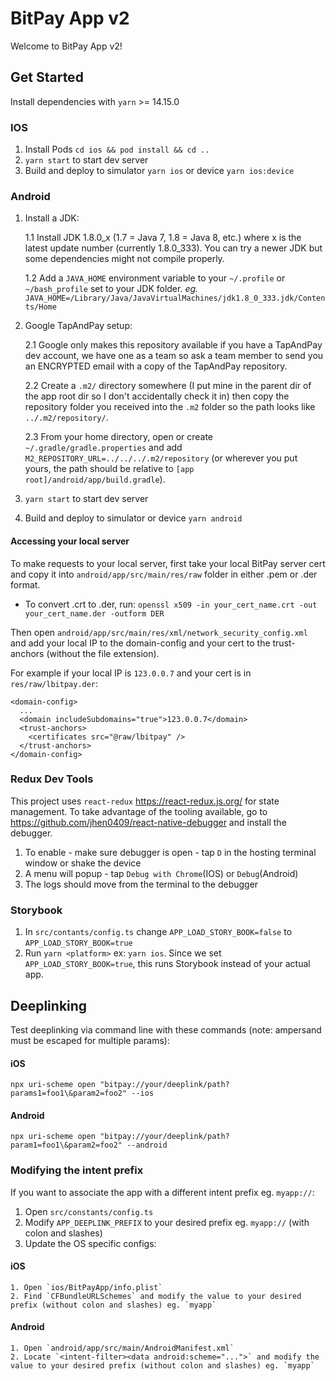 # BitPay App v2
Welcome to BitPay App v2!

## Get Started
Install dependencies with `yarn` >= 14.15.0

### IOS

1. Install Pods `cd ios && pod install && cd ..`
2. `yarn start` to start dev server
3. Build and deploy to simulator `yarn ios` or device `yarn ios:device`

### Android
1. Install a JDK:

    1.1 Install JDK 1.8.0_x (1.7 =  Java 7, 1.8 = Java 8, etc.) where x is the latest update number (currently 1.8.0_333). You can try a newer JDK but some dependencies might not compile properly.

    1.2 Add a `JAVA_HOME` environment variable to your `~/.profile` or `~/bash_profile` set to your JDK folder. *eg.* `JAVA_HOME=/Library/Java/JavaVirtualMachines/jdk1.8_0_333.jdk/Contents/Home`

2. Google TapAndPay setup: 

    2.1 Google only makes this repository available if you have a TapAndPay dev account, we have one as a team so ask a team member to send you an ENCRYPTED email with a copy of the TapAndPay repository. 

    2.2 Create a `.m2/` directory somewhere (I put mine in the parent dir of the app root dir so I don't accidentally check it in) then copy the repository  folder you received into the `.m2` folder so the path looks like `../.m2/repository/`.

    2.3 From your home directory, open or create `~/.gradle/gradle.properties` and add `M2_REPOSITORY_URL=../../../.m2/repository` (or wherever you put yours, the path should be relative to `[app root]/android/app/build.gradle`). 

2. `yarn start` to start dev server
3. Build and deploy to simulator or device `yarn android`

#### Accessing your local server
To make requests to your local server, first take your local BitPay server cert and copy it into `android/app/src/main/res/raw` folder in either .pem or .der format.
- To convert .crt to .der, run: `openssl x509 -in your_cert_name.crt -out your_cert_name.der -outform DER`

Then open `android/app/src/main/res/xml/network_security_config.xml` and add your local IP to the domain-config and your cert to the trust-anchors (without the file extension).

For example if your local IP is `123.0.0.7` and your cert is in `res/raw/lbitpay.der`: 

    <domain-config>
      ...
      <domain includeSubdomains="true">123.0.0.7</domain>
      <trust-anchors>
        <certificates src="@raw/lbitpay" />
      </trust-anchors>
    </domain-config>
    

### Redux Dev Tools
This project uses `react-redux` https://react-redux.js.org/ for state management. To take advantage of the tooling available, go to https://github.com/jhen0409/react-native-debugger and install the debugger.

1. To enable - make sure debugger is open - tap `D` in the hosting terminal window or shake the device 
2. A menu will popup - tap `Debug with Chrome`(IOS) or `Debug`(Android)
3. The logs should move from the terminal to the debugger

### Storybook
1. In `src/contants/config.ts` change `APP_LOAD_STORY_BOOK=false` to `APP_LOAD_STORY_BOOK=true`
2. Run `yarn <platform>` ex: `yarn ios`. Since we set `APP_LOAD_STORY_BOOK=true`, this runs Storybook instead of your actual app.

## Deeplinking
Test deeplinking via command line with these commands (note: ampersand must be escaped for multiple params): 

#### iOS
`npx uri-scheme open "bitpay://your/deeplink/path?params1=foo1\&param2=foo2" --ios`

#### Android
`npx uri-scheme open "bitpay://your/deeplink/path?param1=foo1\&param2=foo2" --android`

### Modifying the intent prefix
If you want to associate the app with a different intent prefix eg. `myapp://`:

1. Open `src/constants/config.ts`
2. Modify `APP_DEEPLINK_PREFIX` to your desired prefix eg. `myapp://` (with colon and slashes)
3. Update the OS specific configs:
  #### iOS
    1. Open `ios/BitPayApp/info.plist`
    2. Find `CFBundleURLSchemes` and modify the value to your desired prefix (without colon and slashes) eg. `myapp`
  #### Android
    1. Open `android/app/src/main/AndroidManifest.xml`
    2. Locate `<intent-filter><data android:scheme="...">` and modify the value to your desired prefix (without colon and slashes) eg. `myapp`
